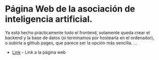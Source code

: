 # Página Web de la asociación de inteligencia artificial.

Ya está hecho prácticamente todo el frontend, solamente queda crear el backend y la base de datos (si terminamos por hostearla en el ordenador), o subirla a github pages, que parece ser la opción más sencilla.
...
* [Link](https://alektebel.github.io/samu-delucas.github.io/index.html) - Link a la página web
